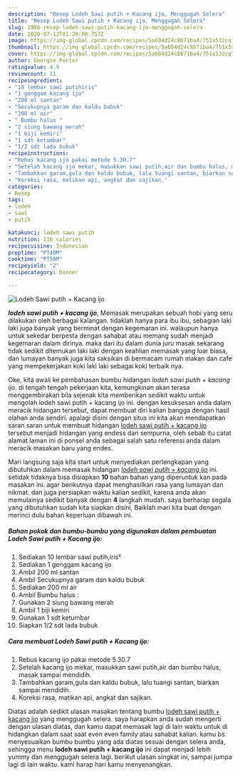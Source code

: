 ```yaml
---
description: "Resep Lodeh Sawi putih + Kacang ijo, Menggugah Selera"
title: "Resep Lodeh Sawi putih + Kacang ijo, Menggugah Selera"
slug: 1908-resep-lodeh-sawi-putih-kacang-ijo-menggugah-selera
date: 2020-07-12T01:20:00.757Z
image: https://img-global.cpcdn.com/recipes/5a604d24c8b71ba4/751x532cq70/lodeh-sawi-putih-kacang-ijo-foto-resep-utama.jpg
thumbnail: https://img-global.cpcdn.com/recipes/5a604d24c8b71ba4/751x532cq70/lodeh-sawi-putih-kacang-ijo-foto-resep-utama.jpg
cover: https://img-global.cpcdn.com/recipes/5a604d24c8b71ba4/751x532cq70/lodeh-sawi-putih-kacang-ijo-foto-resep-utama.jpg
author: Georgie Porter
ratingvalue: 4.9
reviewcount: 11
recipeingredient:
- "10 lembar sawi putihiris"
- "1 genggam kacang ijo"
- "200 ml santan"
- "Secukupnya garam dan kaldu bubuk"
- "200 ml air"
- " Bumbu halus "
- "2 siung bawang merah"
- "1 biji kemiri"
- "1 sdt ketumbar"
- "1/2 sdt lada bubuk"
recipeinstructions:
- "Rebus kacang ijo pakai metode 5.30.7"
- "Setelah kacang ijo mekar, masukkan sawi putih,air dan bumbu halus, masak sampai mendidih."
- "Tambahkan garam,gula dan kaldu bubuk, lalu tuangi santan, biarkan sampai mendidih."
- "Koreksi rasa, matikan api, angkat dan sajikan."
categories:
- Resep
tags:
- lodeh
- sawi
- putih

katakunci: lodeh sawi putih 
nutrition: 116 calories
recipecuisine: Indonesian
preptime: "PT40M"
cooktime: "PT58M"
recipeyield: "2"
recipecategory: Dinner

---
```



![Lodeh Sawi putih + Kacang ijo](https://img-global.cpcdn.com/recipes/5a604d24c8b71ba4/751x532cq70/lodeh-sawi-putih-kacang-ijo-foto-resep-utama.jpg)

<b><i>lodeh sawi putih + kacang ijo</i></b>, Memasak merupakan sebuah hobi yang seru dilakukan oleh berbagai kalangan. tidaklah hanya para ibu ibu, sebagian laki laki juga banyak yang berminat dengan kegemaran ini. walaupun hanya untuk sekedar berpesta dengan sahabat atau memang sudah menjadi kegemaran dalam dirinya. maka dari itu dalam dunia juru masak sekarang tidak sedikit ditemukan laki laki dengan keahlian memasak yang luar biasa, dan lumayan banyak juga kita saksikan di bermacam rumah makan dan cafe yang mempekerjakan koki laki laki sebagai koki terbaik nya.



Oke, kita awali ke pembahasan bumbu hidangan <i>lodeh sawi putih + kacang ijo</i>. di tengah tengah pekerjaan kita, kemungkinan akan terasa menggembirakan bila sejenak kita memberikan sedikit waktu untuk mengolah lodeh sawi putih + kacang ijo ini. dengan kesuksesan anda dalam meracik hidangan tersebut, dapat membuat diri kalian bangga dengan hasil olahan anda sendiri. apalagi disini dengan situs ini kita akan mendapatkan saran saran untuk membuat hidangan <u>lodeh sawi putih + kacang ijo</u> tersebut menjadi hidangan yang endess dan sempurna, oleh sebab itu catat alamat laman ini di ponsel anda sebagai salah satu referensi anda dalam meracik masakan baru yang endes.


Mari langsung saja kita start untuk menyediakan perlengkapan yang dibutuhkan dalam memasak hidangan <u><i>lodeh sawi putih + kacang ijo</i></u> ini. setidak tidaknya bisa disiapkan <b>10</b> bahan bahan yang diperuntuk kan pada masakan ini. agar berikutnya dapat menghasilkan rasa yang lumayan dan nikmat. dan juga persiapkan waktu kalian sedikit, karena anda akan memulainya sedikit banyak dengan <b>4</b> langkah mudah. saya berharap segala yang dibutuhkan sudah kita siapkan disini, Baiklah mari kita buat dengan merinci dulu bahan keperluan dibawah ini.

<!--inarticleads1-->

##### Bahan pokok dan bumbu-bumbu yang digunakan dalam pembuatan Lodeh Sawi putih + Kacang ijo:

1. Sediakan 10 lembar sawi putih,iris²
1. Sediakan 1 genggam kacang ijo
1. Ambil 200 ml santan
1. Ambil Secukupnya garam dan kaldu bubuk
1. Sediakan 200 ml air
1. Ambil  Bumbu halus :
1. Gunakan 2 siung bawang merah
1. Ambil 1 biji kemiri
1. Gunakan 1 sdt ketumbar
1. Siapkan 1/2 sdt lada bubuk




<!--inarticleads2-->

##### Cara membuat Lodeh Sawi putih + Kacang ijo:

1. Rebus kacang ijo pakai metode 5.30.7
1. Setelah kacang ijo mekar, masukkan sawi putih,air dan bumbu halus, masak sampai mendidih.
1. Tambahkan garam,gula dan kaldu bubuk, lalu tuangi santan, biarkan sampai mendidih.
1. Koreksi rasa, matikan api, angkat dan sajikan.




Diatas adalah sedikit ulasan masakan tentang bumbu <u>lodeh sawi putih + kacang ijo</u> yang menggugah selera. saya harapkan anda sudah mengerti dengan ulasan diatas, dan kamu dapat memasak lagi di lain waktu untuk di hidangkan dalam saat saat even even family atau sahabat kalian. kamu bs menyesuaikan bumbu bumbu yang ada diatas sesuai dengan selera anda, sehingga menu <b>lodeh sawi putih + kacang ijo</b> ini dapat menjadi lebih yummy dan menggugah selera lagi. berikut ulasan singkat ini, sampai jumpa lagi di lain waktu. kami harap hari kamu menyenangkan.
